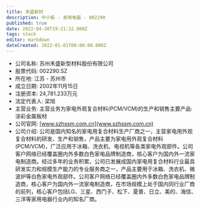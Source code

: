 ```yaml
---
title: 禾盛新材
description: 中小板 - 家用电器 - 002290
published: true
date: 2022-04-30T19:21:12.000Z
tags: stock
editor: markdown
dateCreated: 2022-01-01T00:00:00.000Z
---
```


- 公司名称: 苏州禾盛新型材料股份有限公司
- 股票代码: 002290.SZ
- 所在地: 江苏 - 苏州市
- 成立日期: 2002年11月15日
- 注册资本: 24,781.233万元
- 法定代表人: 梁旭
- 主营业务: 主营业务为家电外观复合材料(PCM/VCM)的生产和销售主要产品:涂彩金属板材
- 公司官网: [www.szhssm.com.cn](www.szhssm.com.cn)
- 公司介绍: 公司是国内知名的家电用复合材料生产厂商之一，主营家电用外观复合材料的研发、生产和销售，产品主要为家电用外观复合材料(PCM/VCM)，广泛应用于冰箱、洗衣机、电视机等各类家电外观部件。公司客户网络已经覆盖圈内外多数白色家电品牌制造商，核心客户为国内外一流家电制造商。经过多年的业务积累，公司已发展成国内家电用复合材料行业最具研发实力和规模生产能力的专业服务商之一，产品主要用于冰箱、洗衣机、微波炉等白色家电外观部件。公司客户网络已经覆盖圈内外多数白色家电品牌制造商，核心客户为国内外一流家电制造商，在市场规模上处于国内同行业厂商的前列，核心客户包括LG、三星、西门子、松下、夏普、日立、美的、海信、三洋等家用电器行业内的知名厂商。


